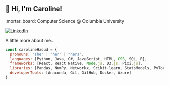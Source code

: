 <h2> 👋 Hi, I'm Caroline! </h2>
<p>:mortar_board: Computer Science @ Columbia University</p>
<a href="https://www.linkedin.com/in/carolinehaoud/" target="_blank">
  <img src="https://img.shields.io/badge/-LinkedIn-blue?style=flat-square&logo=Linkedin&logoColor=white" alt="LinkedIn">
</a>

A little more about me...  

```javascript
const carolineHaoud = {
  pronouns: "she" | "her" | "hers",
  languages: [Python, Java, C#, JavaScript, HTML, CSS, SQL, R],
  frameworks: [React, React Native, Node.js, D3.js, Pixi.js],
  libraries: [Pandas, NumPy, Networkx, Scikit-learn, StatsModels, PyTorch, Keras],
  developerTools: [Anaconda, Git, GitHub, Docker, Azure]
}
